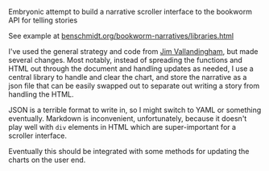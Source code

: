 Embryonic attempt to build a narrative scroller interface to the bookworm API for telling stories

See example at [benschmidt.org/bookworm-narratives/libraries.html](benschmidt.org/bookworm-narratives/libraries.html)

I've used the general strategy and code from [Jim Vallandingham](http://vallandingham.me/scroller.html), but made several changes. Most
notably, instead of spreading the functions and HTML out through the document and handling updates as needed, I use a central library to handle and clear the chart, and store the narrative as a json file that can be easily swapped out to separate out writing a story from handling the HTML.

JSON is a terrible format to write in, so I might switch to YAML or something eventually. Markdown is inconvenient, unfortunately, because it doesn't play well with `div` elements in HTML which are super-important for a scroller interface.

Eventually this should be integrated with some methods for updating the charts on the user end.
